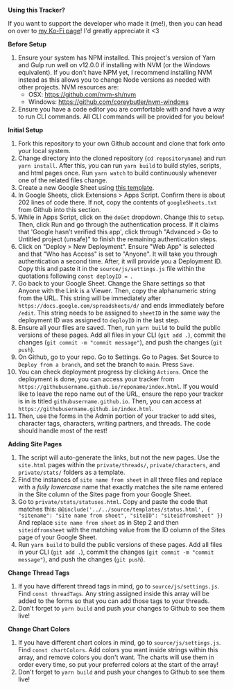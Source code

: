 **Using this Tracker?**

If you want to support the developer who made it (me!), then you can head on over to [my Ko-Fi page](https://ko-fi.com/Luxacious11)! I'd greatly appreciate it <3

**Before Setup**
1. Ensure your system has NPM installed. This project's version of Yarn and Gulp run well on v12.0.0 if installing with NVM (or the Windows equivalent). If you don't have NPM yet, I recommend installing NVM instead as this allows you to change Node versions as needed with other projects. NVM resources are:
    - OSX: https://github.com/nvm-sh/nvm
    - Windows: https://github.com/coreybutler/nvm-windows 
2. Ensure you have a code editor you are comfortable with and have a way to run CLI commands. All CLI commands will be provided for you below!

**Initial Setup**
1. Fork this repository to your own Github account and clone that fork onto your local system.
2. Change directory into the cloned repository (`cd repositoryname`) and run `yarn install`. After this, you can run `yarn build` to build styles, scripts, and html pages once. Run `yarn watch` to build continuously whenever one of the related files change.
3. Create a new Google Sheet using [this template](https://docs.google.com/spreadsheets/d/1lhUkaFrGjMxKfoGQ008JTgAaWlK2eCEUPTOth0_g4C4/edit?usp=sharing).
4. In Google Sheets, click Extensions > Apps Script. Confirm there is about 202 lines of code there. If not, copy the contents of `googleSheets.txt` from Github into this section.
5. While in Apps Script, click on the `doGet` dropdown. Change this to `setup`. Then, click Run and go through the authentication process. If it claims that 'Google hasn’t verified this app', click through "Advanced > Go to Untitled project (unsafe)" to finish the remaining authentication steps.
6. Click on "Deploy > New Deployment". Ensure "Web App" is selected and that "Who has Access" is set to "Anyone". It will take you through authentication a second time. After, it will provide you a Deployment ID. Copy this and paste it in the `source/js/settings.js` file within the quotations following `const deployID = `.
7. Go back to your Google Sheet. Change the Share settings so that Anyone with the Link is a Viewer. Then, copy the alphanumeric string from the URL. This string will be immediately after `https://docs.google.com/spreadsheets/d/` and ends immediately before `/edit`. This string needs to be assigned to `sheetID` in the same way the deployment ID was assigned to `deployID` in the last step.
9. Ensure all your files are saved. Then, run `yarn build` to build the public versions of these pages. Add all files in your CLI (`git add .`), commit the changes (`git commit -m "commit message"`), and push the changes (`git push`).
10. On Github, go to your repo. Go to Settings. Go to Pages. Set Source to `Deploy from a branch`, and set the branch to `main`. Press `Save`.
11. You can check deployment progress by clicking `Actions`. Once the deployment is done, you can access your tracker from `https://githubusername.github.io/reponame/index.html`. If you would like to leave the repo name out of the URL, ensure the repo your tracker is in is titled `githubusername.github.io`. Then, you can access at `https://githubusername.github.io/index.html`.
12. Then, use the forms in the Admin portion of your tracker to add sites, character tags, characters, writing partners, and threads. The code should handle most of the rest!

**Adding Site Pages**
1. The script will auto-generate the links, but not the new pages. Use the `site.html` pages within the `private/threads/`, `private/characters`, and `private/stats/` folders as a template.
2. Find the instances of `site name from sheet` in all three files and replace with a *fully lowercase* name that exactly matches the site name entered in the Site column of the Sites page from your Google Sheet.
3. Go to `private/stats/statuses.html`. Copy and paste the code that matches this:
`@@include('../../source/templates/status.html', {
    "sitename": "site name from sheet",
    "siteID": "siteidfromsheet"
})`
And replace `site name from sheet` as in Step 2 and then `siteidfromsheet` with the matching value from the ID column of the Sites page of your Google Sheet.
4. Run `yarn build` to build the public versions of these pages. Add all files in your CLI (`git add .`), commit the changes (`git commit -m "commit message"`), and push the changes (`git push`).

**Change Thread Tags**
1. If you have different thread tags in mind, go to `source/js/settings.js`. Find `const threadTags`. Any string assigned inside this array will be added to the forms so that you can add those tags to your threads.
2. Don't forget to `yarn build` and push your changes to Github to see them live!

**Change Chart Colors**
1. If you have different chart colors in mind, go to `source/js/settings.js`. Find `const chartColors`. Add colors you want inside strings within this array, and remove colors you don't want. The charts will use them in order every time, so put your preferred colors at the start of the array!
2. Don't forget to `yarn build` and push your changes to Github to see them live!
